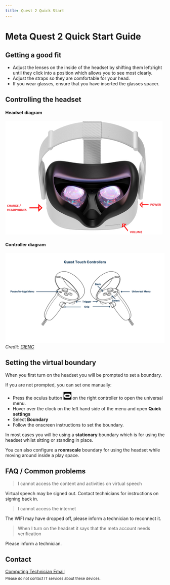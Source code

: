 ```yaml
---
title: Quest 2 Quick Start
---
```


# Meta Quest 2 Quick Start Guide

## Getting a good fit

* Adjust the lenses on the inside of the headset by shifting them left/right until they click into a position which allows you to see most clearly.
* Adjust the straps so they are comfortable for your head.
* If you wear glasses, ensure that you have inserted the glasses spacer.

## Controlling the headset

#### Headset diagram 

![Meta quest 2 headset labelled](assets/headset.png)

#### Controller diagram  

![Meta quest 2 controller labelled](assets/controllers.png)  
*Credit:* [*GIENC*](https://learn.gienc.org/course/meta-quest-2-user-guide/meta-quest-2-user-guide)

## Setting the virtual boundary

When you first turn on the headset you will be prompted to set a boundary.

If you are not prompted, you can set one manually:

* Press the oculus button ![Quest button](assets/quest-button.png) on the right controller to open the universal menu.
* Hover over the clock on the left hand side of the menu and open **Quick settings**
* Select **Boundary**
* Follow the onscreen instructions to set the boundary.

In most cases you will be using a **stationary** boundary which is for using the headset whilst sitting or standing in place.

You can also configure a **roomscale** boundary for using the headset while moving around inside a play space.

## FAQ / Common problems

> I cannot access the content and activities on virtual speech

Virtual speech may be signed out. Contact technicians for instructions on signing back in.

> I cannot access the internet

The WIFI may have dropped off, please inform a technician to reconnect it.

> When I turn on the headset it says that the meta account needs verification

Please inform a technician.

## Contact

[Computing Technician Email](mailto:computingtech@canterbury.ac.uk)  
<sub>Please do not contact IT services about these devices.<sub>